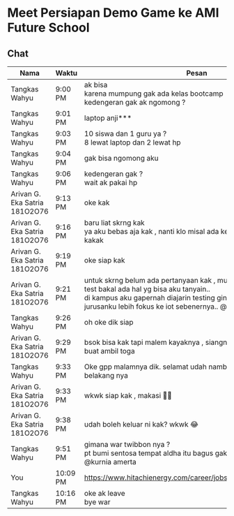 # Meet Persiapan Demo Game ke AMI Future School

## Chat

| Nama | Waktu | Pesan |
| --- | --- | --- |
| Tangkas Wahyu | 9:00 PM | ak bisa<br>karena mumpung gak ada kelas bootcamp<br>kedengeran gak ak ngomong ? |
| Tangkas Wahyu | 9:01 PM | laptop anji*** |
| Tangkas Wahyu | 9:03 PM | 10 siswa dan 1 guru ya ?<br>8 lewat laptop dan 2 lewat hp |
| Tangkas Wahyu | 9:04 PM | gak bisa ngomong aku |
| Tangkas Wahyu | 9:06 PM | kedengeran gak ?<br>wait ak pakai hp |
| Arivan G. Eka Satria 181O2O76 | 9:13 PM | oke kak |
| Arivan G. Eka Satria 181O2O76 | 9:16 PM | baru liat skrng kak<br>ya aku bebas aja kak , nanti klo misal ada kendala aku tanya lagi ke kakak |
| Arivan G. Eka Satria 181O2O76 | 9:19 PM | oke siap kak |
| Arivan G. Eka Satria 181O2O76 | 9:21 PM | untuk skrng belum ada pertanyaan kak , mungkin nanti sambil aku test bakal ada hal yg bisa aku tanyain..<br>di kampus aku gapernah diajarin testing gini kak , karna memang jurusanku lebih fokus ke iot sebenernya.. @kak tangkas |
| Tangkas Wahyu | 9:26 PM | oh oke dik siap |
| Arivan G. Eka Satria 181O2O76 | 9:29 PM | bsok bisa kak tapi malem kayaknya , siangnya aja aku ke kampus buat ambil toga |
| Tangkas Wahyu | 9:33 PM | Oke gpp malamnya dik. selamat udah nambah nama gelar di belakang nya |
| Arivan G. Eka Satria 181O2O76 | 9:33 PM | wkwk siap kak , makasi 🙏🏻 |
| Arivan G. Eka Satria 181O2O76 | 9:38 PM | udah boleh keluar ni kak? wkwk 😂 |
| Tangkas Wahyu | 9:51 PM | gimana war twibbon  nya ?<br>pt bumi sentosa tempat aldha itu bagus gak gik ?<br>@kurnia amerta |
| You | 10:09 PM | https://www.hitachienergy.com/career/jobs/details/ID54151515_E1
| Tangkas Wahyu | 10:16 PM | oke ak leave<br>bye war |
